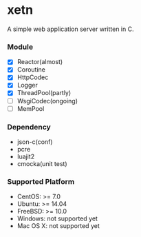 # xetn
A simple web application server written in C.

### Module

* [x] Reactor(almost)
* [x] Coroutine
* [x] HttpCodec
* [x] Logger
* [x] ThreadPool(partly)
* [ ] WsgiCodec(ongoing)
* [ ] MemPool

### Dependency

* json-c(conf)
* pcre
* luajit2
* cmocka(unit test)

### Supported Platform

* CentOS: >= 7.0
* Ubuntu: >= 14.04
* FreeBSD: >= 10.0
* Windows: not supported yet 
* Mac OS X: not supported yet

